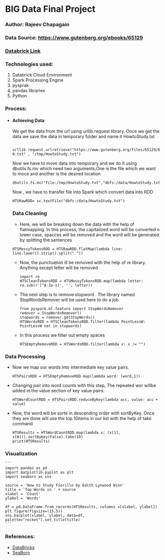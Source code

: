 # BIG Data Final Project

### Author: Rajeev Chapagain

### Data Source: https://www.gutenberg.org/ebooks/65129

### [Databrick Link](https://databricks-prod-cloudfront.cloud.databricks.com/public/4027ec902e239c93eaaa8714f173bcfc/4054073891972817/3726290276480636/2632073140528245/latest.html)

### Technologies used:
1. Databrick Cloud Environment
1. Spark Processing Engine
1. pysprak
1. pandas libraries
1. Python

### Process:
-  #### Achieving Data

   We get the data from the url using urllib.request library. Once we get the data we save the data in temporary folder and        name it HowtoStudy.txt
   
   ```import urllib.request
      urllib.request.urlretrieve("https://www.gutenberg.org/files/65129/65129-0.txt" , "/tmp/HowtoStudy.txt")
   ```
   
   Now we have to move data into temporary and we do it using dbutils.fs.mv which need two arguments;One is the file which we      want to moce and another is the desired location
   
   ```
   dbutils.fs.mv("file:/tmp/HowtoStudy.txt","dbfs:/data/HowtoStudy.txt")
   ```

   Now , we have to transfer file into Spark which convert data into RDD
   ```
   HTSRawRDD= sc.textFile("dbfs:/data/HowtoStudy.txt")
   ```
   ### Data Cleaning
   - Here, we will be breaking down the data with the help of flatmapping. In this process, the capitalized word will be             converted o lower case, spacces will be removed and the word will be generated by splitting the sentences
    ```
    HTSMessyTokensRDD = HTSRawRDD.flatMap(lambda line: line.lower().strip().split(" "))
    ```
   - Now, the punctuation ill be removed with the help of re library. Anything except letter will be removed
      ```
      import re
      HTSCleanTokensRDD = HTSMessyTokensRDD.map(lambda letter: re.sub(r'[^A-Za-z]', '', letter))
      ```
   - The next step is to remove stopword . The library named StopWordsRemover will be used here to do a job
     ```
     from pyspark.ml.feature import StopWordsRemover
     remover = StopWordsRemover()
     stopwords = remover.getStopWords()
     HTSWordsRDD = HTSCleanTokensRDD.filter(lambda PointLessW: PointLessW not in stopwords)
     
     ```
     
    - In this process we filter out empty spaces
      
      ```
      HTSEmptyRemoveRDD = HTSWordsRDD.filter(lambda x: x != "")
      ```
### Data Processing

  - Now we map our words into intermediate key value pairs.
    ```
    HTSPairsRDD = HTSEmptyRemoveRDD.map(lambda word: (word,1))
    ```
  - Changing pair into word counts with this step, The repeated wor willbe added in the value section of key value pairs:
    ```
    HTSWordCountRDD = HTSPairsRDD.reduceByKey(lambda acc, value: acc + value)
    ```
  - Now, the word will be sorte in descending order with sortByKey. Once they are done will use the top 10items in our list         with the help of take command
    ```
    HTSResults = HTSWordCountRDD.map(lambda x: (x[1], x[0])).sortByKey(False).take(10)
    print(HTSResults)
    
    ```
### Visualization
    ```
    import pandas as pd
    import matplotlib.pyplot as plt
    import seaborn as sns

    source = 'How to Study Fiorillo by Edith Lynwood Winn'
    title = 'Top Words in ' + source
    xlabel = 'Count'
    ylabel = 'Words'

    df = pd.DataFrame.from_records(HTSResults, columns =[xlabel, ylabel]) 
    plt.figure(figsize=(15,5))
    sns.barplot(xlabel, ylabel, data=df, palette="rocket").set_title(title)
    ```
### References:
   - [DataBricks](https://databricks-prod-cloudfront.cloud.databricks.com/public/4027ec902e239c93eaaa8714f173bcfc/4574377819293972/2246755934805346/3186223000943570/latest.html)
   - [SeaBorn](https://seaborn.pydata.org/generated/seaborn.barplot.html)

     
      
  
   
